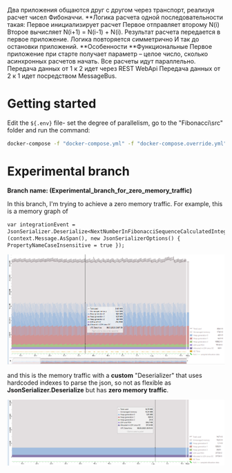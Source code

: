 
Два приложения общаются друг с другом через транспорт, реализуя расчет чисел Фибоначчи.
**Логика расчета одной последовательности такая:
Первое инициализирует расчет
Первое отправляет второму N(i)
Второе вычисляет N(i+1) = N(i-1) + N(i). Результат расчета передается в первое приложение.
Логика повторяется симметрично
И так до остановки приложений.
**Особенности
**Функциональные
Первое приложение при старте получает параметр – целое число, сколько асинхронных расчетов начать. Все расчеты 
идут параллельно.
Передача данных от 1 к 2 идет через REST WebApi
Передача данных от 2 к 1 идет посредством MessageBus.


# Getting started
Edit the `${.env}` file- set the degree of parallelism, go to the "Fibonacci\src" folder and run the command: 
```sh
docker-compose -f "docker-compose.yml" -f "docker-compose.override.yml" -p dockercompose7797495582345043695 --ansi never up -d
```

# Experimental branch
**Branch name: (Experimental_branch_for_zero_memory_traffic)**

In this branch, I'm trying to achieve a zero  memory traffic.
For example, this is a memory graph of
```
var integrationEvent = JsonSerializer.Deserialize<NextNumberInFibonacciSequenceCalculatedIntegrationEvent>(context.Message.AsSpan(), new JsonSerializerOptions() { PropertyNameCaseInsensitive = true });
```
![alt text](https://raw.githubusercontent.com/RFanil/Fibonacci/main/images/WithoutCustomDeserializer.png)

and this is the memory traffic with a **custom** "Deserializer" that uses hardcoded indexes to parse the json, so not as flexible as **JsonSerializer.Deserialize** but has **zero memory traffic**.

![alt text](https://raw.githubusercontent.com/RFanil/Fibonacci/main/images/WithCustomDeserializer.png)
